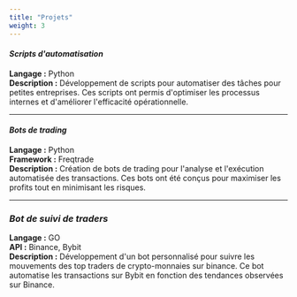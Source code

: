 ```yaml
---
title: "Projets"
weight: 3
---
```


#### *Scripts d'automatisation*
**Langage :** Python  
**Description :** Développement de scripts pour automatiser des tâches pour petites entreprises. Ces scripts ont permis d'optimiser les processus internes et d'améliorer l'efficacité opérationnelle.

---

#### *Bots de trading*
**Langage :** Python  
**Framework :** Freqtrade  
**Description :** Création de bots de trading pour l'analyse et l'exécution automatisée des transactions. Ces bots ont été conçus pour maximiser les profits tout en minimisant les risques.

---

### *Bot de suivi de traders*
**Langage :** GO  
**API :** Binance, Bybit  
**Description :** Développement d'un bot personnalisé pour suivre les mouvements des top traders de crypto-monnaies sur binance. Ce bot automatise les transactions sur Bybit en fonction des tendances observées sur Binance.

